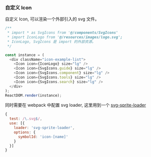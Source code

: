 ### 自定义 Icon

自定义 Icon, 可以渲染一个外部引入的 svg 文件。

<!--start-code-->

```js
/**
 * import * as SvgIcons from '@/components/SvgIcons'
 * import IconLogo from '@/resources/images/logo.svg';
 * IconLogo, SvgIcons 是 import 的外部资源。
 */

const instance = (
  <div className="icon-example-list">
    <Icon icon={IconLogo} size="lg" />
    <Icon icon={SvgIcons.guide} size="lg" />
    <Icon icon={SvgIcons.component} size="lg" />
    <Icon icon={SvgIcons.tools} size="lg" />
    <Icon icon={SvgIcons.search} size="lg" />
  </div>
);
ReactDOM.render(instance);
```

<!--end-code-->

同时需要在 webpack 中配置 svg loader, 这里用到一个 [svg-sprite-loader](https://github.com/kisenka/svg-sprite-loader)

```js
{
  test: /\.svg$/,
  use: [{
    loader: 'svg-sprite-loader',
    options: {
      symbolId: 'icon-[name]'
    }
  }]
}
```
